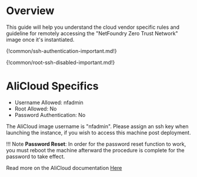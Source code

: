 # Overview

  This guide will help you understand the cloud vendor specific rules and guideline for remotely accessing
  the "NetFoundry Zero Trust Network" image once it's instantiated.

{!common/ssh-authentication-important.md!}

{!common/root-ssh-disabled-important.md!}

# AliCloud Specifics

* Username Allowed: nfadmin
* Root Allowed: No
* Password Authentication: No

The AliCloud image username is "nfadmin". Please assign an ssh key when launching the instance, if you wish to access this machine post deployment.

!!! Note
    **Password Reset**: In order for the password reset function to work, you must reboot the machine afterward the procedure is complete for the password to take effect.


Read more on the AliCloud documentation [Here](https://www.alibabacloud.com/help/doc-detail/71529.htm)



